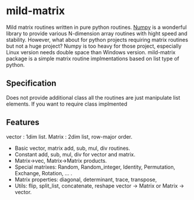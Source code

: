 # mild-matrix

Mild matrix routines written in pure python routines.
[Numpy](https://numpy.org/) is a wonderful library to provide various N-dimension array routines with hight speed and stability.
However, what about for python projects requiring matrix routines but not a huge project? 
Numpy is too heavy for those project, especially Linux version needs double space than Windows version.
mild-matrix package is a simple matrix routine implmentations based on list type of python.


## Specification

Does not provide additional class all the routines are just manipulate list elements.
If you want to require class implmented 

## Features

vector : 1dim list.
Matrix : 2dim list, row-major order.

* Basic vector, matrix add, sub, mul, div routines.
* Constant add, sub, mul, div for vector and matrix. 
* Matrix->vec, Matrix->Matrix products.
* Special matrixes: Random, Random_integer, Identity, Permutation, Exchange, Rotation, ... .
* Matrix properties: diagonal, determinant, trace, transpose,
* Utils: flip, split_list, concatenate, reshape vector -> Matrix or Matrix -> vector.

